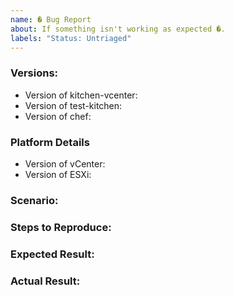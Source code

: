 ```yaml
---
name: � Bug Report
about: If something isn't working as expected �.
labels: "Status: Untriaged"
---
```


### Versions:
<!--- Version of the software where you are encountering the issue --->
<!-- You should probably update in this is not newest release.--->
* Version of kitchen-vcenter:
* Version of test-kitchen:
* Version of chef:

### Platform Details
<!--- What version of vCenter are you running? What version of ESXi are you using too?--->
* Version of vCenter:
* Version of ESXi:

### Scenario:
<!--- What you are trying to achieve and you can't?--->

### Steps to Reproduce:
<!--- If you are filing an issue what are the things we need to do in order to repro your problem? How are you using this gem or any resources it includes?--->

### Expected Result:
<!--- What are you expecting to happen as the consequence of above reproduction steps?--->

### Actual Result:
<!--- What actually happens after the reproduction steps? Include the error output or a link to a gist if possible.--->
